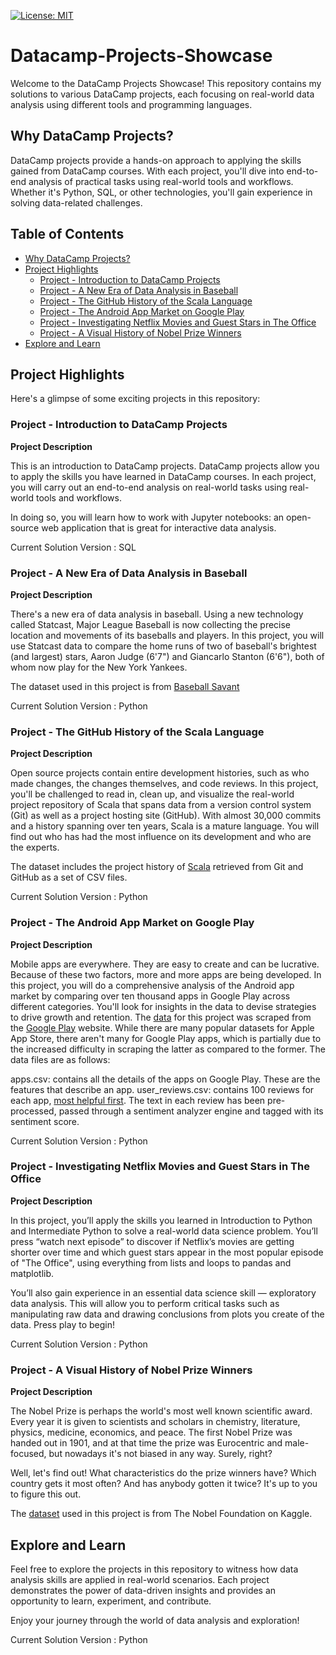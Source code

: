 [![License: MIT](https://img.shields.io/badge/License-MIT-blue.svg)](https://opensource.org/licenses/MIT)

<a name='Datacamp-Projects-Showcase'></a>
# Datacamp-Projects-Showcase
Welcome to the DataCamp Projects Showcase! This repository contains my solutions to various DataCamp projects, each focusing on real-world data analysis using different tools and programming languages.

## Why DataCamp Projects?
DataCamp projects provide a hands-on approach to applying the skills gained from DataCamp courses. With each project, you'll dive into end-to-end analysis of practical tasks using real-world tools and workflows. Whether it's Python, SQL, or other technologies, you'll gain experience in solving data-related challenges.

## Table of Contents
- [Why DataCamp Projects?](#why-datacamp-projects)
- [Project Highlights](#project-highlights)
  - [Project - Introduction to DataCamp Projects](#Project_-_Introduction_to_DataCamp_Projects)
  - [Project - A New Era of Data Analysis in Baseball](#Project_-_A_New_Era_of_Data_Analysis_in_Baseball)
  - [Project - The GitHub History of the Scala Language](#Project_-_The_GitHub_History_of_the_Scala_Language)
  - [Project - The Android App Market on Google Play](#Project_-_The_Android_App_Market_on_Google_Play)
  - [Project - Investigating Netflix Movies and Guest Stars in The Office](#Project_-_Investigating_Netflix_Movies_and_Guest_Stars_in_The_Office)
  - [Project - A Visual History of Nobel Prize Winners](#Project_-_A_Visual_History_of_Nobel_Prize_Winners)
- [Explore and Learn](#explore-and-learn)

<a name='Project Highlights'></a>
## Project Highlights
Here's a glimpse of some exciting projects in this repository:

<a name='Project_-_Introduction_to_DataCamp_Projects'></a>
### Project - Introduction to DataCamp Projects

__Project Description__

This is an introduction to DataCamp projects. DataCamp projects allow you to apply the skills you have learned in DataCamp courses. In each project, you will carry out an end-to-end analysis on real-world tasks using real-world tools and workflows.

In doing so, you will learn how to work with Jupyter notebooks: an open-source web application that is great for interactive data analysis.

Current Solution Version : SQL

<a name='Project_-_A_New_Era_of_Data_Analysis_in_Baseball'></a>
### Project - A New Era of Data Analysis in Baseball

__Project Description__

There's a new era of data analysis in baseball. Using a new technology called Statcast, Major League Baseball is now collecting the precise location and movements of its baseballs and players. In this project, you will use Statcast data to compare the home runs of two of baseball's brightest (and largest) stars, Aaron Judge (6'7") and Giancarlo Stanton (6'6"), both of whom now play for the New York Yankees.

The dataset used in this project is from [Baseball Savant](https://baseballsavant.mlb.com/about)

Current Solution Version : Python

<a name='Project_-_The_GitHub_History_of_the_Scala_Language'></a>
### Project - The GitHub History of the Scala Language
__Project Description__

Open source projects contain entire development histories, such as who made changes, the changes themselves, and code reviews. In this project, you'll be challenged to read in, clean up, and visualize the real-world project repository of Scala that spans data from a version control system (Git) as well as a project hosting site (GitHub). With almost 30,000 commits and a history spanning over ten years, Scala is a mature language. You will find out who has had the most influence on its development and who are the experts.

The dataset includes the project history of [Scala](https://www.scala-lang.org/) retrieved from Git and GitHub as a set of CSV files.

Current Solution Version : Python

<a name='Project_-_The_Android_App_Market_on_Google_Play'></a>
### Project - The Android App Market on Google Play

__Project Description__

Mobile apps are everywhere. They are easy to create and can be lucrative. Because of these two factors, more and more apps are being developed. In this project, you will do a comprehensive analysis of the Android app market by comparing over ten thousand apps in Google Play across different categories. You'll look for insights in the data to devise strategies to drive growth and retention. The [data](https://www.kaggle.com/lava18/google-play-store-apps) for this project was scraped from the [Google Play](https://play.google.com/store/apps?hl=en) website. While there are many popular datasets for Apple App Store, there aren't many for Google Play apps, which is partially due to the increased difficulty in scraping the latter as compared to the former. The data files are as follows:

apps.csv: contains all the details of the apps on Google Play. These are the features that describe an app.
user_reviews.csv: contains 100 reviews for each app, [most helpful first](https://www.androidpolice.com/2019/01/21/google-play-stores-redesigned-ratings-and-reviews-section-lets-you-easily-filter-by-star-rating/). The text in each review has been pre-processed, passed through a sentiment analyzer engine and tagged with its sentiment score.

Current Solution Version : Python

<a name='Project_-_Investigating_Netflix_Movies_and_Guest_Stars_in_The_Office'></a>
### Project - Investigating Netflix Movies and Guest Stars in The Office

__Project Description__

In this project, you’ll apply the skills you learned in Introduction to Python and Intermediate Python to solve a real-world data science problem. You’ll press “watch next episode” to discover if Netflix’s movies are getting shorter over time and which guest stars appear in the most popular episode of "The Office", using everything from lists and loops to pandas and matplotlib.

You’ll also gain experience in an essential data science skill — exploratory data analysis. This will allow you to perform critical tasks such as manipulating raw data and drawing conclusions from plots you create of the data. Press play to begin!

Current Solution Version : Python

<a name='Project_-_A_Visual_History_of_Nobel_Prize_Winners'></a>
### Project - A Visual History of Nobel Prize Winners

__Project Description__

The Nobel Prize is perhaps the world's most well known scientific award. Every year it is given to scientists and scholars in chemistry, literature, physics, medicine, economics, and peace. The first Nobel Prize was handed out in 1901, and at that time the prize was Eurocentric and male-focused, but nowadays it's not biased in any way. Surely, right?

Well, let's find out! What characteristics do the prize winners have? Which country gets it most often? And has anybody gotten it twice? It's up to you to figure this out.

The [dataset](https://www.kaggle.com/nobelfoundation/nobel-laureates) used in this project is from The Nobel Foundation on Kaggle.

## Explore and Learn

Feel free to explore the projects in this repository to witness how data analysis skills are applied in real-world scenarios. Each project demonstrates the power of data-driven insights and provides an opportunity to learn, experiment, and contribute.

Enjoy your journey through the world of data analysis and exploration!

Current Solution Version : Python
